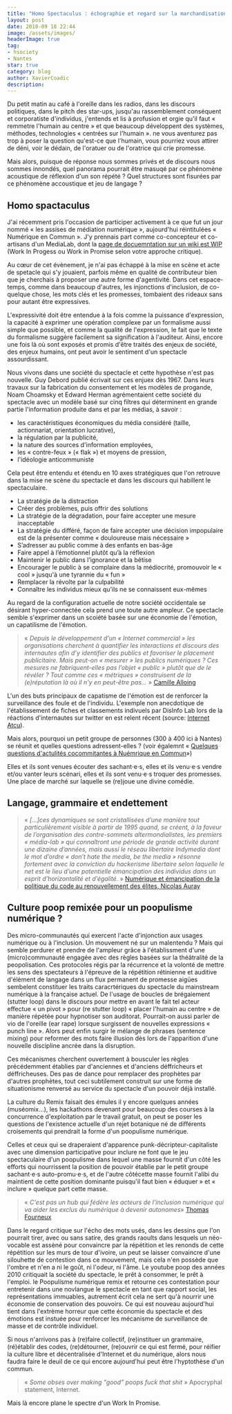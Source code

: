 ```yaml
---
title: "Homo Spectaculus : échographie et regard sur la marchandisation du poop numérique"
layout: post
date: 2018-09 18 22:44
image: /assets/images/
headerImage: true
tag:
- hsociety
- Nantes
star: true
category: blog
author: XavierCoadic
description: 
---
```


Du petit matin au café à l'oreille dans les radios, dans les discours politiques, dans le pitch des star-ups, jusqu'au rassemblement conséquent et corporatiste d'individus, j'entends et lis à profusion et orgie qu'il faut « remmetre l'humain au centre » et que beaucoup développent des systèmes, méthodes, technologies « centrées sur l'humain ». ne vous aventurez pas trop à poser la question qu'est-ce que l'humain, vous pourriez vous attirer de déni, voir le dédain, de l'oratuer ou de l'oratrice qui crie promesse. 

Mais alors, puisque de réponse nous sommes privés et de discours nous sommes innondés, quel panorama pourrait être masuqé par ce phénomène acoustique de réflexion d'un son répété ? Quel structures sont fisurées par ce phénomène accoustique et jeu de langage ?

## Homo spactaculus

J'ai récemment pris l'occasion de participer activement à ce que fut un jour nommé « les assises de médiation numérique », aujourd'hui réintitulées « Numérique en Commun ». J'y prennais part comme co-concepteur et co-artisans d'un  MediaLab, dont la [page de docuemntation sur un wiki est WIP](http://movilab.org/index.php?title=Medialab_NEC_2018) (Work In Progess ou Work in Promise selon votre approche critique).

Au cœur de cet évènement, je n'ai pas échappé à la mise en scène et acte de spetacle qui s'y jouaient, parfois même en qualité de contributeur bien que je cherchais à proposer une autre forme d'agentivité. Dans cet espace-temps, comme dans beaucoup d'autres, les injonctions d'inclusion, de co-quelque chose, les mots clés et les promesses, tombaient des rideaux sans pour autant être expressives. 

L'expressivité doit être entendue à la fois comme la puissance d'expression, la capacité à exprimer une opération complexe par un formalisme aussi simple que possible, et comme la qualité de l'expression, le fait que le texte du formalisme suggère facilement sa signification à l'auditeur. Ainsi, encore une fois là où sont exposés et promis d'être traités des enjeux de société, des enjeux humains, ont peut avoir le sentiment d'un spectacle assourdissant. 

Nous vivons dans une société du spectacle et cette hypothèse n'est pas nouvelle. Guy Debord publié écrivait sur ces enjuex dès 1967. Dans leurs travaux sur la fabrication du consentement et les modèles de progande, Noam Choamsky et Edward Herman agrémentaient cette société du spectacle avec un modèle basé sur cinq filtres qui déterminent en grande partie l'information produite dans et par les médias, à savoir : 
+ les caractéristiques économiques du média considéré (taille, actionnariat, orientation lucrative), 
+ la régulation par la publicité, 
+ la nature des sources d'information employées, 
+ les « contre-feux » (« flak ») et moyens de pression, 
+ l'idéologie anticommuniste

Cela peut être entendu et étendu en 10 axes stratégiques que l'on retrouve dans la mise ne scène du spectacle et dans les discours qui habillent le spectaculaire.
+ La stratégie de la distraction
+ Créer des problèmes, puis offrir des solutions
+ La stratégie de la dégradation, pour faire accepter une mesure inacceptable
+ La stratégie du différé, façon de faire accepter une décision impopulaire est de la présenter comme « douloureuse mais nécessaire »
+ S’adresser au public comme à des enfants en bas-âge
+ Faire appel à l’émotionnel plutôt qu’à la réflexion
+ Maintenir le public dans l’ignorance et la bêtise
+ Encourager le public à se complaire dans la médiocrité, promouvoir le « cool » jusqu'à une tyrannie du  « fun »
+ Remplacer la révolte par la culpabilité
+ Connaître les individus mieux qu’ils ne se connaissent eux-mêmes

Au regard de la configuration actuelle de notre société occidentale se désirant hyper-connectée cela prend une toute autre ampleur. Ce spectacle semble s'exprimer dans un scoiété basée sur une économie de l'émotion, un capatilisme de l'émotion.

> « _Depuis le développement d’un « Internet commercial » les organisations cherchent à quantifier les interactions et discours des internautes afin d’y identifier des publics et favoriser le placement publicitaire. Mais peut-on « mesurer » les publics numériques ? Ces mesures ne fabriquent-elles pas l’objet « public » plutôt que de le révéler ? Tout comme ces « métriques » construisent de la (e)réputation là où il n’y en peut-être pas…_ » [Camille Alloing](https://cadderep.hypotheses.org/category/recherches-et-reflexions)

L'un des buts principaux de capatisme de l'émotion est de renforcer la surveillance des foule et de l'individu. L'exemple non anecdotique de l'établissement de fiches et classements indivuels par DisInfo Lab lors de la réactions d'internautes sur twitter en est relent récent (source: [Internet Atcu](https://www.nextinpact.com/news/107027-affaire-benalla-et-disinfo-lab-250-plaintes-recues-par-cnil.htm)).

Mais alors, pourquoi un petit groupe de personnes (300 à 400 ici à Nantes) se réunit et quelles questions adressent-elles ? (voir égalemnt « [Quelques questions d'actulités cocommitantes à Nuémrique en Commun](http://movilab.org/index.php?title=Medialab_NEC_2018#Questions_d.27actualit.C3.A9s_concomitantes_.C3.A0_NEC_2018)»)

Elles et ils sont venues écouter des sachant⋅e⋅s, elles et ils venu⋅e⋅s vendre et/ou vanter leurs scénari, elles et ils sont venu⋅e⋅s troquer des promesses. Une place de marché sur laquelle se (re)joue une divine comédie.

## Langage, grammaire et endettement

>  « _[…]ces dynamiques se sont cristallisées d’une manière tout particulièrement visible à partir de 1995 quand, se créent, à la faveur de l’organisation des contre-sommets altermondialistes, les premiers « média-lab » qui connaîtront une période de grande activité durant une dizaine d’années, mais aussi le réseau libertaire Indymedia dont le mot d’ordre « don’t hate the media, be the media » résonne fortement avec la conviction du hackerisme libertaire selon laquelle le net est le lieu d’une potentielle émancipation des individus dans un esprit d’horizontalité et d’égalité._ » [Numérique et émancipation de la politique du code au renouvellement des élites, Nicolas Auray](http://mouvements.info/numerique-et-emancipation-de-la-politique-du-code-au-renouvellement-des-elites/)

## Culture poop remixée pour un poopulisme numérique ?

Des micro-communautés qui exercent l'acte d'injonction aux usages numérique ou à l'inclusion. Un mouvement né sur un malentendu ? Mais qui semble perdurer et prendre de l'ampleur grâce à l'établissment d'une (micro)communauté engagée avec des règles basées sur la théâtralité de la peopolisation. Ces protocoles régis par la récurrence et la volonté de mettre les sens des spectateurs à l'épreuve de la répétition rétinienne et auditive d'élèment de langage dans un flux permanent de promesse aigües sembelent constituer les traits caracrtériques du spectacle du mainstream numérique à la française actuel. De l'usage de boucles de brégaiement (stutter loop) dans le discours pour mettre en avant le fait tel acteur effectue  « un pivot » pour (re stutter loop) « placer l'humain au centre » de manière répétée pour hypnotiser son auditorat. Pourrait-on aussi parler de vio de l'oreille (ear rape) lorsque surgissent de nouvelles expressions « punch line ». Alors peut enfin surgir le mélange de phrases (sentence mixing) pour reformer des mots faire illusion dès lors de l'apparition d'une nouvelle discipline ancrée dans la disruption.  

Ces mécanismes cherchent ouvertement à bousculer les règles précédemment établies par d'anciennes et d'anciens déffricheurs et déffricheuses. Des pas de dance pour remplacer des prophètes par d'autres prophètes, tout ceci subtilement construit sur une forme de situationisme renversé au service du spectacle d'un pouvoir déjà installé. 

La culture du Remix faisait des émules il y encore quelques années (muséomix...), les hackathons devenant pour beaucoup des courses à la concurrence d'exploitation par le travail gratuit, on peut se poser les questions de l'existence actuelle d'un rejet botanique né de différents croisements qui prendrait la forme d'un poopulisme numérique. 

Celles et ceux qui se draperaient d'apparence punk-décripteur-capitaliste avec une dimension participative pour inclure ne font que le jeu spectaculaire d'un poopulisme dans lequel une masse fournit d'un côté les efforts qui nourrissent la position de pouvoir établie par le petit groupe sachant⋅e⋅s auto-promu⋅e⋅s, et de l'autre côtécette masse fournit l'alibi du maintient de cette position dominante puisqu'il faut bien « éduquer » et « inclure » quelque part cette masse. 

> « _C'est pas un hub qui fédère les acteurs de l'inclusion numérique qui va aider les exclus du numérique à devenir autonomes_» [Thomas Fourneux](http://biblionumericus.fr)

Dans le regard critique sur l'écho des mots usés, dans les dessins que l'on pourrait tirer, avec ou sans satire, des grands raoults dans lesquels un néo-vocable est assèné pour convaincre par la répétition et les renonds de cette répétition sur les murs de tour d'ivoire, un peut se laisser convaincre d'une silouhette de contestion dans ce mouvement, mais cela n'en possède que l'ombre et n'en a ni le goût, ni l'odeur, ni l'âme. Le youtube poop des années 2010 critiquait la société du spectacle, le prêt à consommer, le prêt à l'emploi. le Poopulisme numérique remix et retourne ces contestation pour entretenir dans une novlangue le spectacle en tant que rapport social, les représentations immuables, autrement écrit cela ne sert qu'à nourrir une économie de conservation des pouvoirs. Ce qui est nouveau aujourd'hui tient dans l'extrème horreur que cette économie du spectacle et des émotions est instuée pour renforcer les mécanisme de surveillance de masse et de contrôle individuel. 

Si nous n'arrivons pas à (re)faire collectif, (re)instituer un grammaire, (ré)établir des codes, (re)détourner, (re)ouvrir ce qui est fermé, pour réifier la culture libre et décentralisée d'Internet et du numérique, alors nous faudra faire le deuil de ce qui encore aujourd'hui peut être l'hyptothèse d'un commun.

> « _Some obses over making "good" poops fuck that shit_ » Apocryphal statement, Internet.

Mais là encore plane le spectre d'un Work In Promise.
